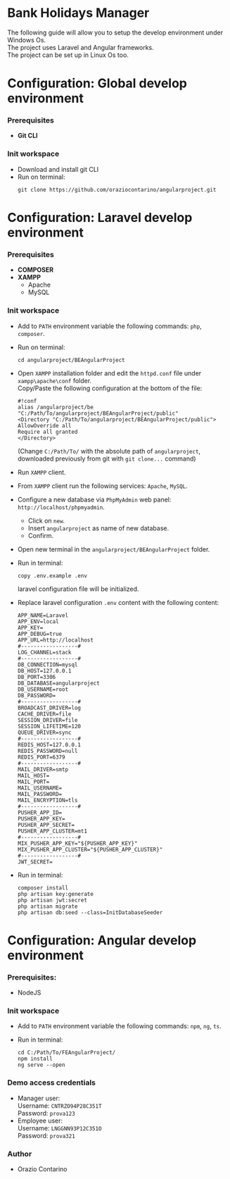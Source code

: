 # Bank Holidays Manager  
The following guide will allow you to setup the develop environment under Windows Os.  
The project uses Laravel and Angular frameworks.  
The project can be set up in Linux Os too.  

# Configuration: Global develop environment  
### Prerequisites  
- **Git CLI**  
### Init workspace  
- Download and install git CLI  
- Run on terminal:  
  ```  
  git clone https://github.com/oraziocontarino/angularproject.git  
  ```  
  
# Configuration: Laravel develop environment  
### Prerequisites    
- **COMPOSER**  
- **XAMPP** 
  - Apache  
  - MySQL  
  
### Init workspace
- Add to `PATH` environment variable the following commands: `php`, `composer`.
- Run on terminal:  
  
  ```  
  cd angularproject/BEAngularProject  
  ```  

- Open `XAMPP` installation folder and edit the `httpd.conf` file under `xampp\apache\conf` folder.  
Copy/Paste the following configuration at the bottom of the file:  

    ```  
    #!conf  
    alias /angularproject/be "C:/Path/To/angularproject/BEAngularProject/public"  
    <Directory "C:/Path/To/angularproject/BEAngularProject/public">  
    AllowOverride all  
    Require all granted  
    </Directory>  
    ```
    (Change `C:/Path/To/` with the absolute path of `angularproject`, downloaded previously from git with `git clone...` command)  
  
- Run `XAMPP` client.
- From `XAMPP` client run the following services: `Apache`, `MySQL`.
- Configure a new database via `PhpMyAdmin` web panel: `http://localhost/phpmyadmin`.  
    - Click on `new`.  
    - Insert `angularproject` as name of new database.  
    - Confirm.  
- Open new terminal in the `angularproject/BEAngularProject` folder.  
- Run in terminal:  
  
  ```  
  copy .env.example .env  
  ```  
  
  laravel configuration file will be initialized.   
- Replace laravel configuration `.env` content with the following content:  
  
    ```  
    APP_NAME=Laravel
    APP_ENV=local
    APP_KEY=
    APP_DEBUG=true
    APP_URL=http://localhost
    #------------------#
    LOG_CHANNEL=stack
    #------------------#
    DB_CONNECTION=mysql
    DB_HOST=127.0.0.1
    DB_PORT=3306
    DB_DATABASE=angularproject
    DB_USERNAME=root
    DB_PASSWORD=
    #------------------#
    BROADCAST_DRIVER=log
    CACHE_DRIVER=file
    SESSION_DRIVER=file
    SESSION_LIFETIME=120
    QUEUE_DRIVER=sync
    #------------------#
    REDIS_HOST=127.0.0.1
    REDIS_PASSWORD=null
    REDIS_PORT=6379
    #------------------#
    MAIL_DRIVER=smtp
    MAIL_HOST=
    MAIL_PORT=
    MAIL_USERNAME=
    MAIL_PASSWORD=
    MAIL_ENCRYPTION=tls
    #------------------#
    PUSHER_APP_ID=
    PUSHER_APP_KEY=
    PUSHER_APP_SECRET=
    PUSHER_APP_CLUSTER=mt1
    #------------------#
    MIX_PUSHER_APP_KEY="${PUSHER_APP_KEY}"
    MIX_PUSHER_APP_CLUSTER="${PUSHER_APP_CLUSTER}"
    #------------------#
    JWT_SECRET=
    ```

- Run in terminal:  

  ```  
  composer install  
  php artisan key:generate  
  php artisan jwt:secret  
  php artisan migrate  
  php artisan db:seed --class=InitDatabaseSeeder  
  ```  

# Configuration: Angular develop environment  
### Prerequisites:  
- NodeJS   
### Init workspace  
- Add to `PATH` environment variable the following commands: `npm`, `ng`, `ts`.  
- Run in terminal:  

  ```  
  cd C:/Path/To/FEAngularProject/  
  npm install  
  ng serve --open  
  ```  

### Demo access credentials  
- Manager user:  
  Username: `CNTRZO94P28C351T`  
  Password: `prova123`  
- Employee user:  
  Username: `LNGGNN93P12C351O`  
  Password: `prova321`  
  
### Author
- Orazio Contarino  